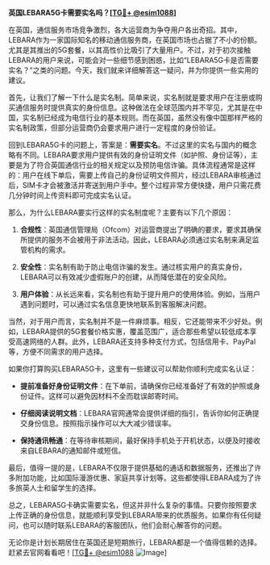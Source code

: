 **英国LEBARA5G卡需要实名吗？[[TG💪+ @esim1088](https://t.me/s/esim1088)]**

在英国，通信服务市场竞争激烈，各大运营商为争夺用户各出奇招。其中，LEBARA作为一家国际知名的移动通信服务商，在英国市场也占据了不小的份额。尤其是其推出的5G套餐，以其高性价比吸引了大量用户。不过，对于初次接触LEBARA的用户来说，可能会对一些细节感到困惑，比如“LEBARA5G卡是否需要实名？”之类的问题。今天，我们就来详细解答这一疑问，并为你提供一些实用的建议。

首先，让我们了解一下什么是实名制。简单来说，实名制就是要求用户在注册或购买通信服务时提供真实的身份信息。这种做法在全球范围内并不罕见，尤其是在中国，实名制已经成为电信行业的基本规则。而在英国，虽然没有像中国那样严格的实名制政策，但部分运营商仍会要求用户进行一定程度的身份验证。

回到LEBARA5G卡的问题上，答案是：**需要实名**。不过这里的实名与国内的概念略有不同。LEBARA要求用户提供有效的身份证明文件（如护照、身份证等），主要是为了符合英国通信行业的相关规定以及预防电信诈骗。具体流程通常是这样的：用户在线下单后，需要上传自己的身份证明文件照片，经过LEBARA审核通过后，SIM卡才会被激活并寄送到用户手中。整个过程非常方便快捷，用户只需花费几分钟时间上传资料即可完成实名认证。

那么，为什么LEBARA要实行这样的实名制度呢？主要有以下几个原因：

1. **合规性**：英国通信管理局（Ofcom）对运营商提出了明确的要求，要求其确保所提供的服务不会被用于非法活动。因此，LEBARA必须通过实名制来满足监管机构的需求。
   
2. **安全性**：实名制有助于防止电信诈骗的发生。通过核实用户的真实身份，LEBARA可以有效减少虚假账户的创建，从而降低潜在的安全风险。

3. **用户体验**：从长远来看，实名制也有助于提升用户的使用体验。例如，当用户遇到问题时，可以通过实名信息更快地联系到客服解决问题。

当然，对于用户而言，实名制并不是一件麻烦事。相反，它还能带来不少好处。例如，LEBARA提供的5G套餐价格实惠，覆盖范围广，适合那些希望以较低成本享受高速网络的人群。此外，LEBARA还支持多种支付方式，包括信用卡、PayPal等，方便不同需求的用户选择。

如果你打算购买LEBARA5G卡，这里有一些建议可以帮助你顺利完成实名认证：

- **提前准备好身份证明文件**：在下单前，请确保你已经准备好了有效的护照或身份证件。这样可以避免因材料不全而耽误邮寄时间。
  
- **仔细阅读说明文档**：LEBARA官网通常会提供详细的指引，告诉你如何正确提交身份信息。按照指示操作可以大大减少错误率。

- **保持通讯畅通**：在等待审核期间，最好保持手机处于开机状态，以便及时接收来自LEBARA的通知邮件或短信。

最后，值得一提的是，LEBARA不仅限于提供基础的通话和数据服务，还推出了许多附加功能，比如国际漫游优惠、家庭共享计划等。这些都使得LEBARA成为了许多旅英人士和留学生的选择。

总之，LEBARA5G卡确实需要实名，但这并非什么复杂的事情。只要你按照要求上传正确的身份信息，就能顺利享受到LEBARA带来的优质服务。如果你有任何疑问，也可以随时联系LEBARA的客服团队，他们会耐心解答你的问题。

无论你是计划长期居住在英国还是短期旅行，LEBARA都是一个值得信赖的选择。赶紧去官网看看吧！[[TG💪+ @esim1088](https://t.me/s/esim1088) ![Image](https://i.postimg.cc/4NQfJmqS/Snipaste-2025-05-13-00-14-12.png)]